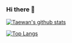 ### Hi there 👋
[![Taewan's github stats](https://github-readme-stats.vercel.app/api?username=terry960302&show_icons=true&theme=radical)](https://github.com/terry960302/github-readme-stats)

[![Top Langs](https://github-readme-stats.vercel.app/api/top-langs/?username=terry960302&layout=compact)](https://github.com/terry960302/github-readme-stats)


<!--
**terry960302/terry960302** is a ✨ _special_ ✨ repository because its `README.md` (this file) appears on your GitHub profile.

Here are some ideas to get you started:

- 🔭 I’m currently working on ...
- 🌱 I’m currently learning ...
- 👯 I’m looking to collaborate on ...
- 🤔 I’m looking for help with ...
- 💬 Ask me about ...
- 📫 How to reach me: ...
- 😄 Pronouns: ...
- ⚡ Fun fact: ...
-->
